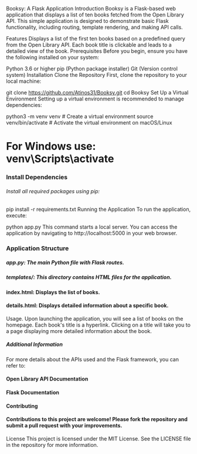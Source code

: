Booksy: A Flask Application
Introduction
Booksy is a Flask-based web application that displays a list of ten books fetched from the Open Library API. This simple application is designed to demonstrate basic Flask functionality, including routing, template rendering, and making API calls.

Features
Displays a list of the first ten books based on a predefined query from the Open Library API.
Each book title is clickable and leads to a detailed view of the book.
Prerequisites
Before you begin, ensure you have the following installed on your system:

Python 3.6 or higher
pip (Python package installer)
Git (Version control system)
Installation
Clone the Repository
First, clone the repository to your local machine:


git clone https://github.com/Atinos31/Booksy.git
cd Booksy
Set Up a Virtual Environment
Setting up a virtual environment is recommended to manage dependencies:


python3 -m venv venv  # Create a virtual environment
source venv/bin/activate  # Activate the virtual environment on macOS/Linux

# For Windows use: venv\Scripts\activate
### Install Dependencies
###### Install all required packages using pip:


pip install -r requirements.txt
Running the Application
To run the application, execute:


python app.py
This command starts a local server. You can access the application by navigating to http://localhost:5000 in your web browser.

### Application Structure
##### app.py: The main Python file with Flask routes.
##### templates/: This directory contains HTML files for the application.
#### index.html: Displays the list of books.
#### details.html: Displays detailed information about a specific book.
Usage.
Upon launching the application, you will see a list of books on the homepage. Each book's title is a hyperlink. Clicking on a title will take you to a page displaying more detailed information about the book.

##### Additional Information
For more details about the APIs used and the Flask framework, you can refer to:

#### Open Library API Documentation
#### Flask Documentation
#### Contributing
#### Contributions to this project are welcome! Please fork the repository and submit a pull request with your improvements.

License
This project is licensed under the MIT License. See the LICENSE file in the repository for more information.

